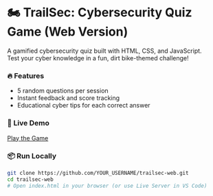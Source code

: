 # 🏍️ TrailSec: Cybersecurity Quiz Game (Web Version)

A gamified cybersecurity quiz built with HTML, CSS, and JavaScript.  
Test your cyber knowledge in a fun, dirt bike-themed challenge!

### 🔥 Features
- 5 random questions per session
- Instant feedback and score tracking
- Educational cyber tips for each correct answer

### 🚀 Live Demo
[Play the Game](https://aymon2823.github.io/trailsec-web/)

### 📦 Run Locally
```bash
git clone https://github.com/YOUR_USERNAME/trailsec-web.git
cd trailsec-web
# Open index.html in your browser (or use Live Server in VS Code)

